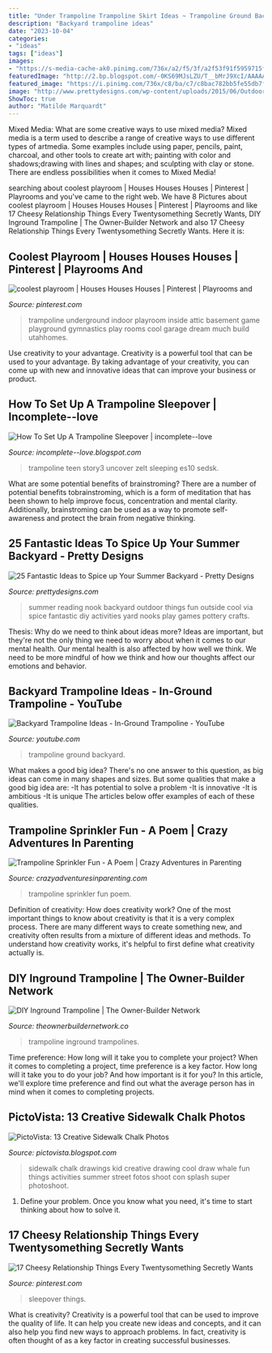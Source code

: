 ```yaml
---
title: "Under Trampoline Trampoline Skirt Ideas ~ Trampoline Ground Backyard"
description: "Backyard trampoline ideas"
date: "2023-10-04"
categories:
- "ideas"
tags: ["ideas"]
images:
- "https://s-media-cache-ak0.pinimg.com/736x/a2/f5/3f/a2f53f91f5959715f6440cfd53e53988--underground-trampoline-indoor-trampoline.jpg"
featuredImage: "http://2.bp.blogspot.com/-0KS69MJsLZU/T__bMrJ9XcI/AAAAAAAAS5g/Gls2pMiWzJQ/s1600/sidewalk-chalk-photo-ideas-9.jpg"
featured_image: "https://i.pinimg.com/736x/c8/ba/c7/c8bac782bb5fe55db7fdeaf42b3da7b6.jpg"
image: "http://www.prettydesigns.com/wp-content/uploads/2015/06/Outdoor-Summer-Reading-Nook.jpg"
ShowToc: true
author: "Matilde Marquardt"
---
```



Mixed Media: What are some creative ways to use mixed media?
Mixed media is a term used to describe a range of creative ways to use different types of artmedia. Some examples include using paper, pencils, paint, charcoal, and other tools to create art with; painting with color and shadows;drawing with lines and shapes; and sculpting with clay or stone. There are endless possibilities when it comes to Mixed Media!

	

		
searching about coolest playroom | Houses Houses Houses | Pinterest | Playrooms and you've came to the right web. We have 8 Pictures about coolest playroom | Houses Houses Houses | Pinterest | Playrooms and like 17 Cheesy Relationship Things Every Twentysomething Secretly Wants, DIY Inground Trampoline | The Owner-Builder Network and also 17 Cheesy Relationship Things Every Twentysomething Secretly Wants. Here it is:
		
    
## Coolest Playroom | Houses Houses Houses | Pinterest | Playrooms And

<img loading=lazy src="https://s-media-cache-ak0.pinimg.com/736x/a2/f5/3f/a2f53f91f5959715f6440cfd53e53988--underground-trampoline-indoor-trampoline.jpg" onerror="this.onerror=null;this.src='https://tse3.mm.bing.net/th?id=OIP.gGji_525ZVRt6RonF0e98wHaFj&amp;pid=15.1';" alt="coolest playroom | Houses Houses Houses | Pinterest | Playrooms and">

_Source: pinterest.com_

>trampoline underground indoor playroom inside attic basement game playground gymnastics play rooms cool garage dream much build utahhomes. 

	

Use creativity to your advantage.
Creativity is a powerful tool that can be used to your advantage. By taking advantage of your creativity, you can come up with new and innovative ideas that can improve your business or product.

    
## How To Set Up A Trampoline Sleepover | Incomplete--love

<img loading=lazy src="https://i.pinimg.com/originals/b9/ed/5e/b9ed5e2d41c9d9a61b53f0ae46a6a518.jpg" onerror="this.onerror=null;this.src='https://tse2.mm.bing.net/th?id=OIP.BQ5ffX-dargDo-Q9Dadf1AHaJ4&amp;pid=15.1';" alt="How To Set Up A Trampoline Sleepover | incomplete--love">

_Source: incomplete--love.blogspot.com_

>trampoline teen story3 uncover zelt sleeping es10 sedsk. 

	

What are some potential benefits of brainstroming?
There are a number of potential benefits tobrainstroming, which is a form of meditation that has been shown to help improve focus, concentration and mental clarity. Additionally, brainstroming can be used as a way to promote self-awareness and protect the brain from negative thinking.

    
## 25 Fantastic Ideas To Spice Up Your Summer Backyard - Pretty Designs

<img loading=lazy src="http://www.prettydesigns.com/wp-content/uploads/2015/06/Outdoor-Summer-Reading-Nook.jpg" onerror="this.onerror=null;this.src='https://tse2.mm.bing.net/th?id=OIP.2fEDy7UKD8mmXe8RWNrGsAHaF0&amp;pid=15.1';" alt="25 Fantastic Ideas to Spice up Your Summer Backyard - Pretty Designs">

_Source: prettydesigns.com_

>summer reading nook backyard outdoor things fun outside cool via spice fantastic diy activities yard nooks play games pottery crafts. 

	

Thesis: Why do we need to think about ideas more?
Ideas are important, but they're not the only thing we need to worry about when it comes to our mental health. Our mental health is also affected by how well we think. We need to be more mindful of how we think and how our thoughts affect our emotions and behavior.

    
## Backyard Trampoline Ideas - In-Ground Trampoline - YouTube

<img loading=lazy src="http://i.ytimg.com/vi/zA7K9TDe3vM/maxresdefault.jpg" onerror="this.onerror=null;this.src='https://tse1.mm.bing.net/th?id=OIP.KVvDpimXm3l0U5Tv9qUzngHaEK&amp;pid=15.1';" alt="Backyard Trampoline Ideas - In-Ground Trampoline - YouTube">

_Source: youtube.com_

>trampoline ground backyard. 

	

What makes a good big idea?
There's no one answer to this question, as big ideas can come in many shapes and sizes. But some qualities that make a good big idea are: 
-It has potential to solve a problem
-It is innovative
-It is ambitious
-It is unique 
The articles below offer examples of each of these qualities.

    
## Trampoline Sprinkler Fun - A Poem | Crazy Adventures In Parenting

<img loading=lazy src="http://crazyadventuresinparenting.com/wp-content/uploads/2014/05/sprinkler-trampoline-fun.jpg" onerror="this.onerror=null;this.src='https://tse4.mm.bing.net/th?id=OIP.hzsNa3VABwVsYHDimYDvPwHaE7&amp;pid=15.1';" alt="Trampoline Sprinkler Fun - A Poem | Crazy Adventures in Parenting">

_Source: crazyadventuresinparenting.com_

>trampoline sprinkler fun poem. 

	

Definition of creativity: How does creativity work?
One of the most important things to know about creativity is that it is a very complex process. There are many different ways to create something new, and creativity often results from a mixture of different ideas and methods. To understand how creativity works, it's helpful to first define what creativity actually is.

    
## DIY Inground Trampoline | The Owner-Builder Network

<img loading=lazy src="https://theownerbuildernetwork.co/wp-content/uploads/2014/01/In-Ground-Trampoline-Example-11.jpg" onerror="this.onerror=null;this.src='https://tse1.mm.bing.net/th?id=OIP.hYpH_PWJBD3RCNuVWoI8FQHaFj&amp;pid=15.1';" alt="DIY Inground Trampoline | The Owner-Builder Network">

_Source: theownerbuildernetwork.co_

>trampoline inground trampolines. 

	

Time preference: How long will it take you to complete your project?
When it comes to completing a project, time preference is a key factor. How long will it take you to do your job? And how important is it for you? In this article, we'll explore time preference and find out what the average person has in mind when it comes to completing projects.

    
## PictoVista: 13 Creative Sidewalk Chalk Photos

<img loading=lazy src="http://2.bp.blogspot.com/-0KS69MJsLZU/T__bMrJ9XcI/AAAAAAAAS5g/Gls2pMiWzJQ/s1600/sidewalk-chalk-photo-ideas-9.jpg" onerror="this.onerror=null;this.src='https://tse3.mm.bing.net/th?id=OIP.A6U0j84ruly1vZbjyowCJAAAAA&amp;pid=15.1';" alt="PictoVista: 13 Creative Sidewalk Chalk Photos">

_Source: pictovista.blogspot.com_

>sidewalk chalk drawings kid creative drawing cool draw whale fun things activities summer street fotos shoot con splash super photoshoot. 

	

1. Define your problem. Once you know what you need, it's time to start thinking about how to solve it. 

    
## 17 Cheesy Relationship Things Every Twentysomething Secretly Wants

<img loading=lazy src="https://i.pinimg.com/736x/c8/ba/c7/c8bac782bb5fe55db7fdeaf42b3da7b6.jpg" onerror="this.onerror=null;this.src='https://tse3.mm.bing.net/th?id=OIP.9kJN2aw_cCHqSjx-2n62XgHaLH&amp;pid=15.1';" alt="17 Cheesy Relationship Things Every Twentysomething Secretly Wants">

_Source: pinterest.com_

>sleepover things. 

	

What is creativity?
Creativity is a powerful tool that can be used to improve the quality of life. It can help you create new ideas and concepts, and it can also help you find new ways to approach problems. In fact, creativity is often thought of as a key factor in creating successful businesses.

